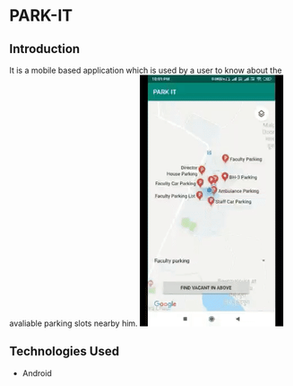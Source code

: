 # PARK-IT
## Introduction
It is a mobile based application which is used by a user to know about  the avaliable parking slots nearby him.
![](https://github.com/rohitkumar1999/PARK-IT/blob/master/ezgif.com-video-to-gif.gif)
## Technologies Used 
- Android
